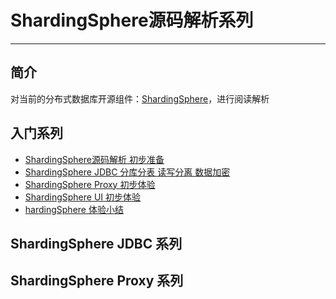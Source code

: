 # ShardingSphere源码解析系列
***

## 简介
对当前的分布式数据库开源组件：[ShardingSphere](https://github.com/apache/shardingsphere)，进行阅读解析

## 入门系列
- [ShardingSphere源码解析 初步准备](https://juejin.cn/post/6999036171682578469)
- [ShardingSphere JDBC 分库分表 读写分离 数据加密 ](https://juejin.cn/post/6999625443930439693/)
- [ShardingSphere Proxy 初步体验](https://juejin.cn/post/6999992099978346527/)
- [ShardingSphere UI 初步体验]()
- [hardingSphere 体验小结]()

## ShardingSphere JDBC 系列

## ShardingSphere Proxy 系列